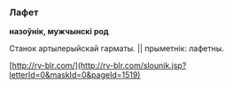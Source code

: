 ### Лафет
**назоўнік, мужчынскі род**

Станок артылерыйскай гарматы. || прыметнік: лафетны.

<a rel="author">[http://rv-blr.com/](http://rv-blr.com/slounik.jsp?letterId=0&maskId=0&pageId=1519)</a>
